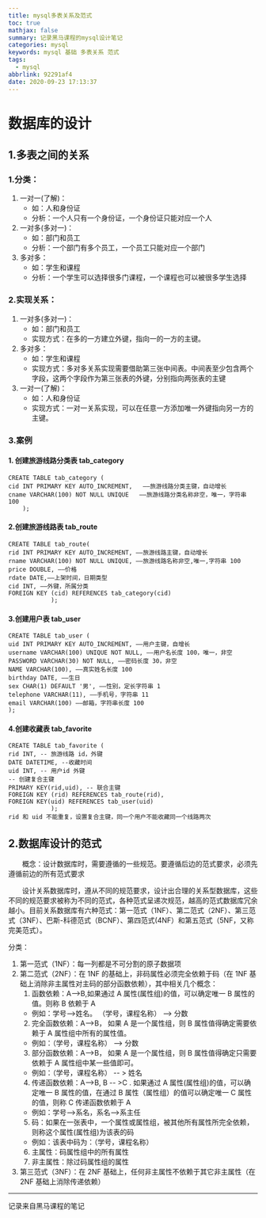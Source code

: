 ```yaml
---
title: mysql多表关系及范式
toc: true
mathjax: false
summary: 记录黑马课程的mysql设计笔记
categories: mysql
keywords: mysql 基础 多表关系 范式
tags:
  - mysql
abbrlink: 92291af4
date: 2020-09-23 17:13:37
---
```


# 数据库的设计

## 1.多表之间的关系

<!--more-->

### 1.分类：

1.  一对一(了解)：
    - 如：人和身份证
    - 分析：一个人只有一个身份证，一个身份证只能对应一个人
2.  一对多(多对一)：
    - 如：部门和员工
    - 分析：一个部门有多个员工，一个员工只能对应一个部门
3.  多对多：
    - 如：学生和课程
    - 分析：一个学生可以选择很多门课程，一个课程也可以被很多学生选择

### 2.实现关系：

1.  一对多(多对一)：
    - 如：部门和员工
    - 实现方式：在多的一方建立外键，指向一的一方的主键。
2.  多对多：
    - 如：学生和课程
    - 实现方式：多对多关系实现需要借助第三张中间表。中间表至少包含两个字段，这两个字段作为第三张表的外键，分别指向两张表的主键
3.  一对一(了解)：
    - 如：人和身份证
    - 实现方式：一对一关系实现，可以在任意一方添加唯一外键指向另一方的主键。

### 3.案例

#### 1. 创建旅游线路分类表 tab_category

```
CREATE TABLE tab_category (
cid INT PRIMARY KEY AUTO_INCREMENT,   ——旅游线路分类主键，自动增长
cname VARCHAR(100) NOT NULL UNIQUE	 ——旅游线路分类名称非空，唯一，字符串 100
    );
```

#### 2.创建旅游线路表 tab_route

```
CREATE TABLE tab_route(
rid INT PRIMARY KEY AUTO_INCREMENT, ——旅游线路主键，自动增长
rname VARCHAR(100) NOT NULL UNIQUE, ——旅游线路名称非空,唯一,字符串 100
price DOUBLE, ——价格
rdate DATE,——上架时间，日期类型
cid INT, ——外键，所属分类
FOREIGN KEY (cid) REFERENCES tab_category(cid)
			);
```

#### 3.创建用户表 tab_user

```
CREATE TABLE tab_user (
uid INT PRIMARY KEY AUTO_INCREMENT, ——用户主键，自增长
username VARCHAR(100) UNIQUE NOT NULL, ——用户名长度 100，唯一，非空
PASSWORD VARCHAR(30) NOT NULL, ——密码长度 30，非空
NAME VARCHAR(100), ——真实姓名长度 100
birthday DATE, ——生日
sex CHAR(1) DEFAULT '男', ——性别，定长字符串 1
telephone VARCHAR(11), ——手机号，字符串 11
email VARCHAR(100) ——邮箱，字符串长度 100
);
```

#### 4.创建收藏表 tab_favorite

```
CREATE TABLE tab_favorite (
rid INT, -- 旅游线路 id，外键
DATE DATETIME, --收藏时间
uid INT, -- 用户id 外键
-- 创建复合主键
PRIMARY KEY(rid,uid), -- 联合主键
FOREIGN KEY (rid) REFERENCES tab_route(rid),
FOREIGN KEY(uid) REFERENCES tab_user(uid)
			);
rid 和 uid 不能重复，设置复合主键，同一个用户不能收藏同一个线路两次
```

## 2.数据库设计的范式

&emsp;&emsp;概念：设计数据库时，需要遵循的一些规范。要遵循后边的范式要求，必须先遵循前边的所有范式要求

&emsp;&emsp;设计关系数据库时，遵从不同的规范要求，设计出合理的关系型数据库，这些不同的规范要求被称为不同的范式，各种范式呈递次规范，越高的范式数据库冗余越小。目前关系数据库有六种范式：第一范式（1NF）、第二范式（2NF）、第三范式（3NF）、巴斯-科德范式（BCNF）、第四范式(4NF）和第五范式（5NF，又称完美范式）。

分类：

1. 第一范式（1NF）：每一列都是不可分割的原子数据项
2. 第二范式（2NF）：在 1NF 的基础上，非码属性必须完全依赖于码（在 1NF 基础上消除非主属性对主码的部分函数依赖），其中相关几个概念：
   1. 函数依赖：A-->B,如果通过 A 属性(属性组)的值，可以确定唯一 B 属性的值。则称 B 依赖于 A
   - 例如：学号-->姓名。 （学号，课程名称） --> 分数
   2. 完全函数依赖：A-->B， 如果 A 是一个属性组，则 B 属性值得确定需要依赖于 A 属性组中所有的属性值。
   - 例如：（学号，课程名称） --> 分数
   3. 部分函数依赖：A-->B， 如果 A 是一个属性组，则 B 属性值得确定只需要依赖于 A 属性组中某一些值即可。
   - 例如：（学号，课程名称） -- > 姓名
   4. 传递函数依赖：A-->B, B -- >C . 如果通过 A 属性(属性组)的值，可以确定唯一 B 属性的值，在通过 B 属性（属性组）的值可以确定唯一 C 属性的值，则称 C 传递函数依赖于 A
   - 例如：学号-->系名，系名-->系主任
   5. 码：如果在一张表中，一个属性或属性组，被其他所有属性所完全依赖，则称这个属性(属性组)为该表的码
   - 例如：该表中码为：（学号，课程名称）
   6. 主属性：码属性组中的所有属性
   7. 非主属性：除过码属性组的属性
3. 第三范式（3NF）：在 2NF 基础上，任何非主属性不依赖于其它非主属性（在 2NF 基础上消除传递依赖）

---

记录来自黑马课程的笔记
